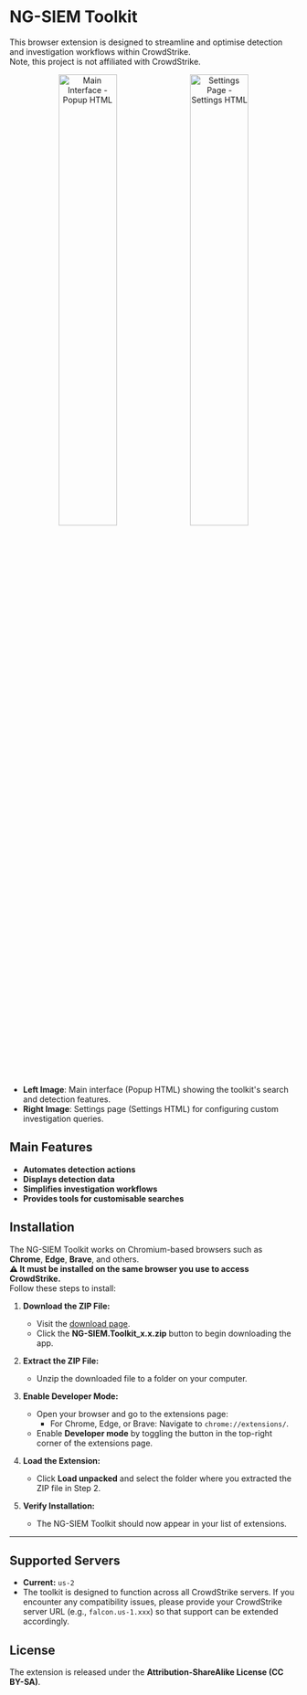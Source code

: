 # NG-SIEM Toolkit

This browser extension is designed to streamline and optimise detection and investigation workflows within CrowdStrike.  
Note, this project is not affiliated with CrowdStrike.

<div align="center">
  <img src="https://github.com/simon-im-security/NG-SIEM-Toolkit/blob/main/Images/main.png" alt="Main Interface - Popup HTML" width="45%">
  <img src="https://github.com/simon-im-security/NG-SIEM-Toolkit/blob/main/Images/settings.png" alt="Settings Page - Settings HTML" width="45%">
</div>

- **Left Image**: Main interface (Popup HTML) showing the toolkit's search and detection features.
- **Right Image**: Settings page (Settings HTML) for configuring custom investigation queries.

## Main Features

- **Automates detection actions**
- **Displays detection data**
- **Simplifies investigation workflows**
- **Provides tools for customisable searches**

## Installation

The NG-SIEM Toolkit works on Chromium-based browsers such as **Chrome**, **Edge**, **Brave**, and others.  
**⚠️ It must be installed on the same browser you use to access CrowdStrike.**  
Follow these steps to install:

1. **Download the ZIP File:**
   - Visit the [download page](https://github.com/simon-im-security/NG-SIEM-Toolkit/releases/tag/main).
   - Click the **NG-SIEM.Toolkit_x.x.zip** button to begin downloading the app.

2. **Extract the ZIP File:**
   - Unzip the downloaded file to a folder on your computer.

3. **Enable Developer Mode:**
   - Open your browser and go to the extensions page:
     - For Chrome, Edge, or Brave: Navigate to `chrome://extensions/`.
   - Enable **Developer mode** by toggling the button in the top-right corner of the extensions page.

4. **Load the Extension:**
   - Click **Load unpacked** and select the folder where you extracted the ZIP file in Step 2.

5. **Verify Installation:**
   - The NG-SIEM Toolkit should now appear in your list of extensions.

---

## Supported Servers

- **Current:** `us-2`  
- The toolkit is designed to function across all CrowdStrike servers. If you encounter any compatibility issues, please provide your CrowdStrike server URL (e.g., `falcon.us-1.xxx`) so that support can be extended accordingly.

## License

The extension is released under the **Attribution-ShareAlike License (CC BY-SA)**.
